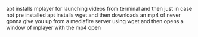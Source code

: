 apt installs mplayer for launching videos from terminal and then just in case not pre installed apt installs wget and then downloads an mp4 of never gonna give you up from a mediafire server using wget and then opens a window of mplayer with the mp4 open
